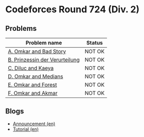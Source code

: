 # Codeforces Round 724 (Div. 2)

## Problems

|Problem name|Status|
|------------|---------|
| [A. Omkar and Bad Story](problems/A._Omkar_and_Bad_Story.md)|NOT OK|
| [B. Prinzessin der Verurteilung](problems/B._Prinzessin_der_Verurteilung.md)|NOT OK|
| [C. Diluc and Kaeya](problems/C._Diluc_and_Kaeya.md)|NOT OK|
| [D. Omkar and Medians](problems/D._Omkar_and_Medians.md)|NOT OK|
| [E. Omkar and Forest](problems/E._Omkar_and_Forest.md)|NOT OK|
| [F. Omkar and Akmar](problems/F._Omkar_and_Akmar.md)|NOT OK|
## Blogs

- [Announcement (en)](blogs/Announcement_(en).md)
- [Tutorial (en)](blogs/Tutorial_(en).md)

